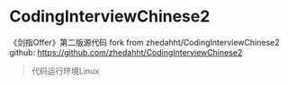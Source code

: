 # CodingInterviewChinese2
《剑指Offer》第二版源代码
fork from zhedahht/CodingInterviewChinese2 
github: https://github.com/zhedahht/CodingInterviewChinese2

>代码运行环境Linux
